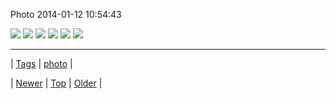 <!--
title: Photo 2014-01-12 10
date: 2020-06-28T15:27:00.245Z
tags: photo
-->


Photo 2014-01-12 10:54:43

![](73078705145-0.jpg)
![](73078705145-1.jpg)
![](73078705145-2.jpg)
![](73078705145-3.jpg)
![](73078705145-4.jpg)
![](73078705145-5.jpg)

<!--BOTTOM-POST-NAVIGATION-->
---

| [Tags](tags.md) | [photo](tag-photo.md) |

| [Newer](73078537449.md) | [Top](index.md) | [Older](73081912432.md) |